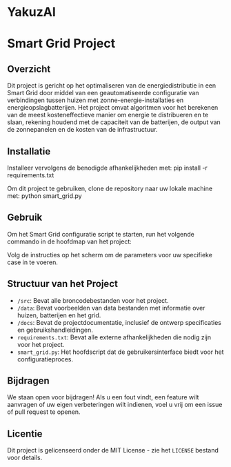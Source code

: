 # YakuzAI
# Smart Grid Project

## Overzicht

Dit project is gericht op het optimaliseren van de energiedistributie in een Smart Grid door middel van een geautomatiseerde configuratie van verbindingen tussen huizen met zonne-energie-installaties en energieopslagbatterijen. Het project omvat algoritmen voor het berekenen van de meest kosteneffectieve manier om energie te distribueren en te slaan, rekening houdend met de capaciteit van de batterijen, de output van de zonnepanelen en de kosten van de infrastructuur.

## Installatie

Installeer vervolgens de benodigde afhankelijkheden met:
pip install -r requirements.txt

Om dit project te gebruiken, clone de repository naar uw lokale machine met:
python smart_grid.py

## Gebruik

Om het Smart Grid configuratie script te starten, run het volgende commando in de hoofdmap van het project:

Volg de instructies op het scherm om de parameters voor uw specifieke case in te voeren.

## Structuur van het Project

- `/src`: Bevat alle broncodebestanden voor het project.
- `/data`: Bevat voorbeelden van data bestanden met informatie over huizen, batterijen en het grid.
- `/docs`: Bevat de projectdocumentatie, inclusief de ontwerp specificaties en gebruikshandleidingen.
- `requirements.txt`: Bevat alle externe afhankelijkheden die nodig zijn voor het project.
- `smart_grid.py`: Het hoofdscript dat de gebruikersinterface biedt voor het configuratieproces.

## Bijdragen

We staan open voor bijdragen! Als u een fout vindt, een feature wilt aanvragen of uw eigen verbeteringen wilt indienen, voel u vrij om een issue of pull request te openen.

## Licentie

Dit project is gelicenseerd onder de MIT License - zie het `LICENSE` bestand voor details.
